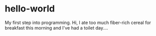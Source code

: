 # hello-world
My first step into programming.
Hi, I ate too much fiber-rich cereal for breakfast this morning and I've had a toilet day....
